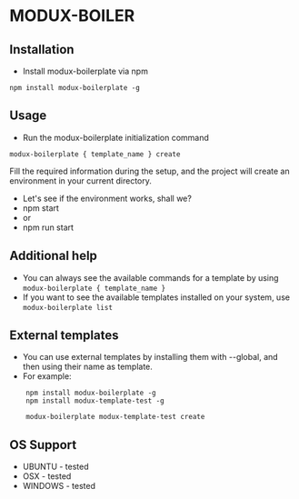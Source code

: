 # MODUX-BOILER


## Installation
- Install modux-boilerplate via npm

```
npm install modux-boilerplate -g
```

## Usage
- Run the modux-boilerplate initialization command

```
modux-boilerplate { template_name } create
```

Fill the required information during the setup, and the project will create an environment in your current directory.
- Let's see if the environment works, shall we?
- npm start
- or
- npm run start

## Additional help
- You can always see the available commands for a template by using `modux-boilerplate { template_name }`
- If you want to see the available templates installed on your system, use `modux-boilerplate list`

## External templates
- You can use external templates by installing them with --global, and then using their name as template.
- For example:
```
    npm install modux-boilerplate -g
    npm install modux-template-test -g

    modux-boilerplate modux-template-test create
```

## OS Support
- UBUNTU - tested
- OSX - tested
- WINDOWS - tested
